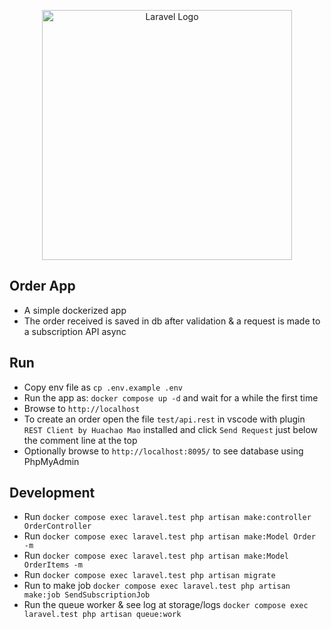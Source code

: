 <p align="center"><a href="https://laravel.com" target="_blank"><img src="https://raw.githubusercontent.com/laravel/art/master/logo-lockup/5%20SVG/2%20CMYK/1%20Full%20Color/laravel-logolockup-cmyk-red.svg" width="400" alt="Laravel Logo"></a></p>

## Order App

* A simple dockerized app
* The order received is saved in db after validation & a request is made to a subscription API async

## Run

* Copy env file as `cp .env.example .env`
* Run the app as: `docker compose up -d` and wait for a while the first time
* Browse to `http://localhost`
* To create an order open the file `test/api.rest` in vscode with plugin `REST Client by Huachao Mao` installed and click `Send Request` just below the comment line at the top
* Optionally browse to `http://localhost:8095/` to see database using PhpMyAdmin

## Development

* Run `docker compose exec laravel.test php artisan make:controller OrderController`
* Run `docker compose exec laravel.test php artisan make:Model Order -m`
* Run `docker compose exec laravel.test php artisan make:Model OrderItems -m`
* Run `docker compose exec laravel.test php artisan migrate`
* Run to make job `docker compose exec laravel.test php artisan make:job SendSubscriptionJob`
* Run the queue worker & see log at storage/logs `docker compose exec laravel.test php artisan queue:work`
